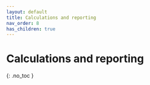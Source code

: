 ```yaml
---
layout: default
title: Calculations and reporting
nav_order: 8
has_children: true
---
```


# Calculations and reporting
{: .no_toc }





